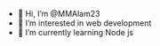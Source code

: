 - 👋 Hi, I’m @MMAlam23
- 👀 I’m interested in web development
- 🌱 I’m currently learning Node js

<!---
MMAlam23/MMAlam23 is a ✨ special ✨ repository because its `README.md` (this file) appears on your GitHub profile.
You can click the Preview link to take a look at your changes.
--->
